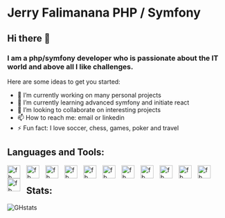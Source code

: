 # Jerry Falimanana PHP / Symfony

## Hi there 👋

### I am a php/symfony developer who is passionate about the IT world and above all I like challenges.

Here are some ideas to get you started:

- 🔭 I’m currently working on many personal projects
- 🌱 I’m currently learning advanced symfony and initiate react
- 👯 I’m looking to collaborate on interesting projects
- 📫 How to reach me: email or linkedin
- ⚡ Fun fact: I love soccer, chess, games, poker and travel


## Languages and Tools:

[<img src="https://cdn.jsdelivr.net/gh/devicons/devicon/icons/vscode/vscode-original.svg" align="left" alt="fb" width="30px" style="padding-right:11px"/>](https://code.visualstudio.com/docs)
[<img src="https://cdn.jsdelivr.net/gh/devicons/devicon/icons/symfony/symfony-original.svg" align="left" alt="fb" width="30px" style="padding-right:11px"/>](https://symfony.com/doc/5.4/index.html)
[<img src="https://cdn.jsdelivr.net/gh/devicons/devicon/icons/php/php-original.svg" align="left" alt="fb" width="30px" style="padding-right:11px"/>](https://www.php.net/docs.php)
[<img src="https://api-platform.com/static/2a15225e1eb2d831b3a11e23b5d5ed7d/Logo_Circle%20webby%20text%20blue.svg" align="left" alt="fb" width="30px" style="padding-right:11px"/>](https://api-platform.com/docs)
[<img src="https://cdn.jsdelivr.net/gh/devicons/devicon/icons/javascript/javascript-original.svg" align="left" alt="fb" width="30px" style="padding-right:11px"/>](https://developer.mozilla.org/fr/docs/Web/JavaScript)
[<img src="https://cdn.jsdelivr.net/gh/devicons/devicon/icons/jquery/jquery-original.svg" align="left" alt="fb" width="30px" style="padding-right:11px"/>](https://jquery.com/)
[<img src="https://cdn.jsdelivr.net/gh/devicons/devicon/icons/bootstrap/bootstrap-original.svg" align="left" alt="fb" width="30px" style="padding-right:11px"/>](https://getbootstrap.com/docs/4.1/getting-started/introduction/)
[<img src="https://cdn.jsdelivr.net/gh/devicons/devicon/icons/html5/html5-original.svg" align="left" alt="fb" width="30px" style="padding-right:11px"/>](https://developer.mozilla.org/fr/docs/orphaned/Web/Guide/HTML/HTML5)
[<img src="https://cdn.jsdelivr.net/gh/devicons/devicon/icons/css3/css3-original.svg" align="left" alt="fb" width="30px" style="padding-right:11px"/>](https://developer.mozilla.org/fr/docs/Web/CSS)
[<img src="https://cdn.jsdelivr.net/gh/devicons/devicon/icons/mysql/mysql-original-wordmark.svg" align="left" alt="fb" width="30px" style="padding-right:11px"/>](https://dev.mysql.com/doc/)
[<img src="https://cdn.jsdelivr.net/gh/devicons/devicon/icons/linux/linux-original.svg" align="left" alt="fb" width="30px" style="padding-right:11px"/>](https://linux.die.net/)
[<img src="https://cdn.jsdelivr.net/gh/devicons/devicon/icons/windows8/windows8-original.svg" align="left" alt="fb" width="30px" style="padding-right:11px"/><br/>](https://docs.microsoft.com/en-us/windows/)

## Stats:

 ![GHstats](https://github-readme-stats.vercel.app/api?username=JerryFalimanana&show_icons=true)

